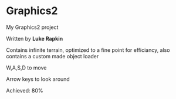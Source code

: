 # Graphics2
My Graphics2 project

Written by <b>Luke Rapkin</b>

Contains infinite terrain, optimized to a fine point for efficiancy, also contains a custom made object loader

W,A,S,D to move

Arrow keys to look around

Achieved: 80%

